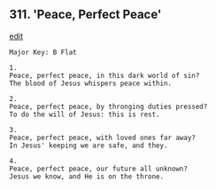 
## 311.  'Peace, Perfect Peace'
[edit](https://docs.google.com/document/d/1L0G6e5KHurLC8NC9OPn0ajcafg6m5HRA/edit?mode=html)



    Major Key: B Flat

    1.
    Peace, perfect peace, in this dark world of sin?
    The blood of Jesus whispers peace within.

    2.
    Peace, perfect peace, by thronging duties pressed?
    To do the will of Jesus: this is rest.

    3.
    Peace, perfect peace, with loved ones far away?
    In Jesus' keeping we are safe, and they.

    4.
    Peace, perfect peace, our future all unknown?
    Jesus we know, and He is on the throne. 
